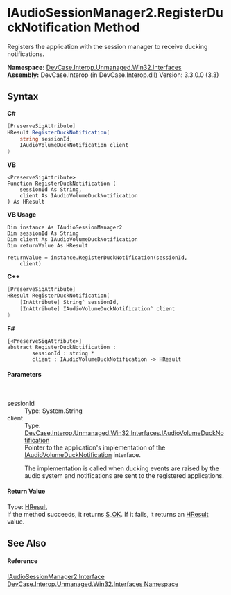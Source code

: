 # IAudioSessionManager2.RegisterDuckNotification Method 
 

Registers the application with the session manager to receive ducking notifications.

**Namespace:**&nbsp;<a href="N_DevCase_Interop_Unmanaged_Win32_Interfaces">DevCase.Interop.Unmanaged.Win32.Interfaces</a><br />**Assembly:**&nbsp;DevCase.Interop (in DevCase.Interop.dll) Version: 3.3.0.0 (3.3)

## Syntax

**C#**<br />
``` C#
[PreserveSigAttribute]
HResult RegisterDuckNotification(
	string sessionId,
	IAudioVolumeDuckNotification client
)
```

**VB**<br />
``` VB
<PreserveSigAttribute>
Function RegisterDuckNotification ( 
	sessionId As String,
	client As IAudioVolumeDuckNotification
) As HResult
```

**VB Usage**<br />
``` VB Usage
Dim instance As IAudioSessionManager2
Dim sessionId As String
Dim client As IAudioVolumeDuckNotification
Dim returnValue As HResult

returnValue = instance.RegisterDuckNotification(sessionId, 
	client)
```

**C++**<br />
``` C++
[PreserveSigAttribute]
HResult RegisterDuckNotification(
	[InAttribute] String^ sessionId, 
	[InAttribute] IAudioVolumeDuckNotification^ client
)
```

**F#**<br />
``` F#
[<PreserveSigAttribute>]
abstract RegisterDuckNotification : 
        sessionId : string * 
        client : IAudioVolumeDuckNotification -> HResult 

```


#### Parameters
&nbsp;<dl><dt>sessionId</dt><dd>Type: System.String<br /></dd><dt>client</dt><dd>Type: <a href="T_DevCase_Interop_Unmanaged_Win32_Interfaces_IAudioVolumeDuckNotification">DevCase.Interop.Unmanaged.Win32.Interfaces.IAudioVolumeDuckNotification</a><br />Pointer to the application's implementation of the <a href="T_DevCase_Interop_Unmanaged_Win32_Interfaces_IAudioVolumeDuckNotification">IAudioVolumeDuckNotification</a> interface. 

 The implementation is called when ducking events are raised by the audio system and notifications are sent to the registered applications.</dd></dl>

#### Return Value
Type: <a href="T_DevCase_Interop_Unmanaged_Win32_Enums_HResult">HResult</a><br />If the method succeeds, it returns <a href="T_DevCase_Interop_Unmanaged_Win32_Enums_HResult">S_OK</a>. If it fails, it returns an <a href="T_DevCase_Interop_Unmanaged_Win32_Enums_HResult">HResult</a> value.

## See Also


#### Reference
<a href="T_DevCase_Interop_Unmanaged_Win32_Interfaces_IAudioSessionManager2">IAudioSessionManager2 Interface</a><br /><a href="N_DevCase_Interop_Unmanaged_Win32_Interfaces">DevCase.Interop.Unmanaged.Win32.Interfaces Namespace</a><br />